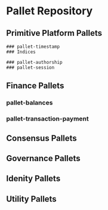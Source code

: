 # Pallet Repository

## Primitive Platform Pallets

    ### pallet-timestamp
    ### Indices

    ### pallet-authorship
    ### pallet-session


## Finance Pallets

### pallet-balances
### pallet-transaction-payment


## Consensus Pallets



## Governance Pallets


## Idenity Pallets


## Utility Pallets